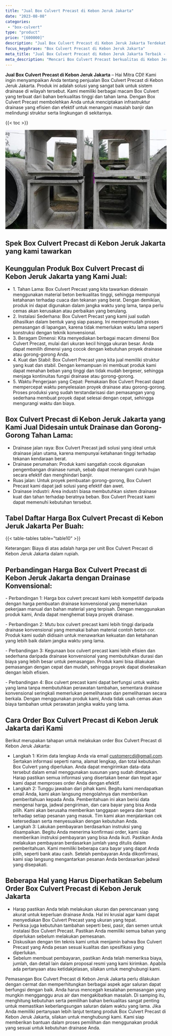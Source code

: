 ```yaml
---
title: "Jual Box Culvert Precast di Kebon Jeruk Jakarta"
date: "2023-08-08"
categories:
 - "box-culvert"
type: "product"
price: "[600000]"
description: "Jual Box Culvert Precast di Kebon Jeruk Jakarta Terdekat. Box Culvert Precast unggulan untuk kebutuhan konstruksi dengan performa optimal. Konsultasikan kebutuhan Anda sekarang."
focus_keyphrase: "Box Culvert Precast di Kebon Jeruk Jakarta"
meta_title: "Jual Box Culvert Precast di Kebon Jeruk Jakarta Terbaik - CDI"
meta_description: "Mencari Box Culvert Precast berkualitas di Kebon Jeruk Jakarta? Kami adalah solusi tepat dengan kualitas premium. Klik untuk penawaran istimewa."
---
```


**Jual Box Culvert Precast di Kebon Jeruk Jakarta** – Hai Mitra CDI! Kami ingin menyampaikan Anda tentang penjualan Box Culvert Precast di Kebon Jeruk Jakarta. Produk ini adalah solusi yang sangat baik untuk sistem drainase di wilayah tersebut. Kami memiliki berbagai macam Box Culvert yang terbuat dari bahan berkualitas tinggi dan tahan lama. Dengan Box Culvert Precast membolehkan Anda untuk menciptakan infrastruktur drainase yang efisien dan efektif untuk menangani masalah banjir dan melindungi struktur serta lingkungan di sekitarnya.

{{< toc >}}

![Jual Box Culvert Precast di Kebon Jeruk Jakarta](/images/box-culvert/box-culvert-21.jpg)

## Spek Box Culvert Precast di Kebon Jeruk Jakarta yang kami tawarkan 

## Keunggulan Produk Box Culvert Precast di Kebon Jeruk Jakarta yang Kami Jual:

*   1\. Tahan Lama: Box Culvert Precast yang kita tawarkan didesain menggunakan material beton berkualitas tinggi, sehingga mempunyai ketahanan terhadap cuaca dan tekanan yang berat. Dengan demikian, produk ini dapat digunakan dalam jangka waktu yang lama, tanpa perlu cemas akan kerusakan atau perbaikan yang berulang.
*   2\. Instalasi Sederhana: Box Culvert Precast yang kami jual sudah dihasilkan dalam bentuk yang siap pasang. Ini mempermudah proses pemasangan di lapangan, karena tidak memerlukan waktu lama seperti konstruksi dengan teknik konvensional.
*   3\. Beragam Dimensi: Kita menyediakan berbagai macam dimensi Box Culvert Precast, mulai dari ukuran kecil hingga ukuran besar. Anda dapat memilih dimensi yang cocok dengan kebutuhan proyek drainase atau gorong-gorong Anda.
*   4\. Kuat dan Stabil: Box Culvert Precast yang kita jual memiliki struktur yang kuat dan stabil. Dengan kemampuan ini membuat produk kami dapat menahan beban yang tinggi dan tidak mudah bergeser, sehingga menjaga kontinuitas fungsi drainase atau gorong-gorong.
*   5\. Waktu Pengerjaan yang Cepat: Pemakaian Box Culvert Precast dapat mempercepat waktu penyelesaian proyek drainase atau gorong-gorong. Proses produksi yang sudah terstandarisasi dan pemasangan yang sederhana membuat proyek dapat selesai dengan cepat, sehingga mengurangi waktu dan biaya.

## Box Culvert Precast di Kebon Jeruk Jakarta yang Kami Jual Didesain untuk Drainase dan Gorong-Gorong Tahan Lama:

*   Drainase jalan raya: Box Culvert Precast jadi solusi yang ideal untuk drainase jalan utama, karena mempunyai ketahanan tinggi terhadap tekanan kendaraan berat.
*   Drainase perumahan: Produk kami sangatlah cocok digunakan pengembangan drainase rumah, sebab dapat menangani curah hujan secara efektif dan menghindari banjir.
*   Ruas jalan: Untuk proyek pembuatan gorong-gorong, Box Culvert Precast kami dapat jadi solusi yang efektif dan awet.
*   Drainase industri: Area industri biasa membutuhkan sistem drainase kuat dan tahan terhadap beratnya beban. Box Culvert Precast kami dapat memenuhi kebutuhan tersebut.

## Tabel Daftar Harga Box Culvert Precast di Kebon Jeruk Jakarta Per Buah:

{{< table-tables table="table10" >}}

Keterangan: Biaya di atas adalah harga per unit Box Culvert Precast di Kebon Jeruk Jakarta dalam rupiah.

## Perbandingan Harga Box Culvert Precast di Kebon Jeruk Jakarta dengan Drainase Konvensional:

\- Perbandingan 1: Harga box culvert precast kami lebih kompetitif daripada dengan harga pembuatan drainase konvensional yang memerlukan pekerjaan manual dan bahan material yang terpisah. Dengan menggunakan produk kami, Anda dapat menghemat biaya proyek drainase.

\- Perbandingan 2: Mutu box culvert precast kami lebih tinggi daripada drainase konvensional yang memakai bahan material contoh beton cor. Produk kami sudah didisain untuk menawarkan kekuatan dan ketahanan yang lebih baik dalam jangka waktu yang lama.

\- Perbandingan 3: Kegunaan box culvert precast kami lebih efisien dan sederhana daripada drainase konvensional yang membutuhkan durasi dan biaya yang lebih besar untuk pemasangan. Produk kami bisa dilakukan pemasangan dengan cepat dan mudah, sehingga proyek dapat diselesaikan dengan lebih efisien.

\- Perbandingan 4: Box culvert precast kami dapat berfungsi untuk waktu yang lama tanpa membutuhkan perawatan tambahan, sementara drainase konvensional seringkali memerlukan pemeliharaan dan pemeliharaan secara berkala. Dengan menggunakan produk kami, Anda tidak usah cemas akan biaya tambahan untuk perawatan jangka waktu yang lama.

## Cara Order Box Culvert Precast di Kebon Jeruk Jakarta dari Kami

Berikut merupakan tahapan untuk melakukan order Box Culvert Precast di Kebon Jeruk Jakarta:

*   Langkah 1: Kirim data lengkap Anda via email customercdi@gmail.com. Sertakan informasi seperti nama, alamat lengkap, dan total kebutuhan Box Culvert yang diperlukan.
Anda dapat mengirimkan data-data tersebut dalam email menggunakan susunan yang sudah ditetapkan. Harap pastikan semua informasi yang disertakan benar dan tepat agar kami dapat memproses order Anda dengan efektif.
*   Langkah 2: Tunggu jawaban dari pihak kami. Begitu kami mendapatkan email Anda, kami akan langsung mengolahnya dan memberikan pemberitahuan kepada Anda. Pemberitahuan ini akan berisi data mengenai harga, jadwal pengiriman, dan cara bayar yang bisa Anda pilih.
Kami akan berusaha memberikan tanggapan segera dan tepat terhadap setiap pesanan yang masuk. Tim kami akan menjalankan cek ketersediaan serta menyesuaikan dengan kebutuhan Anda.
*   Langkah 3: Lakukan pembayaran berdasarkan instruksi yang disampaikan. Begitu Anda menerima konfirmasi order, kami siap memberikan instruksi pembayaran yang bisa Anda ikuti. Pastikan Anda melakukan pembayaran berdasarkan jumlah yang ditulis dalam pemberitahuan.
Kami memiliki beberapa cara bayar yang dapat Anda pilih, seperti bank atau cash. Setelah pembayaran Anda dikonfirmasi, kami siap langsung mengantarkan pesanan Anda berdasarkan jadwal yang disepakati.

## Beberapa Hal yang Harus Diperhatikan Sebelum Order Box Culvert Precast di Kebon Jeruk Jakarta

*   Harap pastikan Anda telah melakukan ukuran dan perencanaan yang akurat untuk keperluan drainase Anda. Hal ini krusial agar kami dapat menyediakan Box Culvert Precast yang ukuran yang tepat.
*   Periksa juga kebutuhan tambahan seperti besi, pasir, dan semen untuk instalasi Box Culvert Precast. Pastikan Anda memiliki semua bahan yang diperlukan sebelum melakukan pemesanan.
*   Diskusikan dengan tim teknis kami untuk menjamin bahwa Box Culvert Precast yang Anda pesan sesuai kualitas dan spesifikasi yang diperlukan.
*   Sebelum membuat pembayaran, pastikan Anda telah memeriksa biaya, jumlah, dan detail lain dalam proposal resmi yang kami kirimkan. Apabila ada pertanyaan atau ketidakjelasan, silakan untuk menghubungi kami.

Pemasangan Box Culvert Precast di Kebon Jeruk Jakarta perlu dilakukan dengan cermat dan memperhitungkan berbagai aspek agar saluran dapat berfungsi dengan baik. Anda harus mencegah kesalahan pemasangan yang mungkin mengganggu arus air dan mengakibatkan masalah. Di samping itu, menghitung kebutuhan serta pemilihan bahan berkualitas sangat penting untuk memastikan keberlangsungan saluran dalam waktu yang lama. Jika Anda memiliki pertanyaan lebih lanjut tentang produk Box Culvert Precast di Kebon Jeruk Jakarta, silakan untuk menghubungi kami. Kami siap memberikan bantuan dalam proses pemilihan dan menggunakan produk yang sesuai untuk kebutuhan drainase Anda.